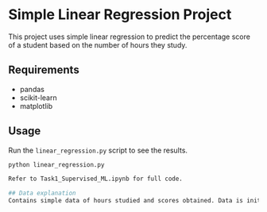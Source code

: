 # Simple Linear Regression Project

This project uses simple linear regression to predict the percentage score of a student based on the number of hours they study.

## Requirements

- pandas
- scikit-learn
- matplotlib

## Usage

Run the `linear_regression.py` script to see the results.

```sh
python linear_regression.py

Refer to Task1_Supervised_ML.ipynb for full code.

## Data explanation
Contains simple data of hours studied and scores obtained. Data is initially explored. It is then split into train and test. Using this training set to train a simple linear regression model. Make predictions on unseen data and compare it's actual value. Plotting the regression line.
